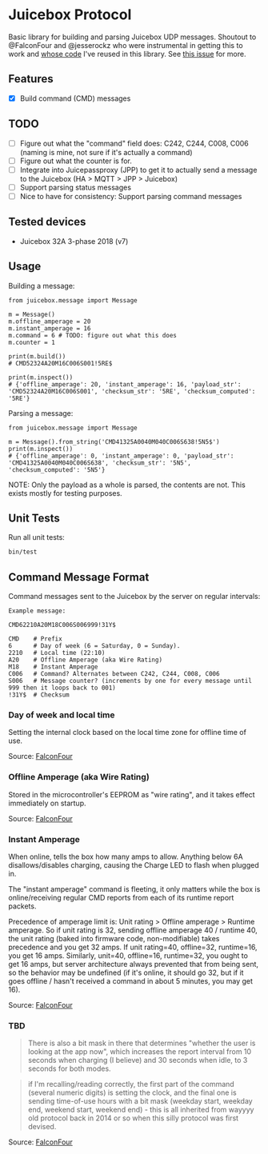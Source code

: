 # Juicebox Protocol

Basic library for building and parsing Juicebox UDP messages. Shoutout to @FalconFour and @jesserockz who were instrumental in getting this to work and [whose code](https://gist.github.com/jesserockz/276441f58892b7b425910bf9144cba39) I've reused in this library. See [this issue](https://github.com/snicker/juicepassproxy/issues/39) for more.

## Features

- [x] Build command (CMD) messages

## TODO

- [ ] Figure out what the "command" field does: C242, C244, C008, C006 (naming is mine, not sure if it's actually a command)
- [ ] Figure out what the counter is for.
- [ ] Integrate into Juicepassproxy (JPP) to get it to actually send a message to the Juicebox (HA > MQTT > JPP > Juicebox)
- [ ] Support parsing status messages
- [ ] Nice to have for consistency: Support parsing command messages

## Tested devices

- Juicebox 32A 3-phase 2018 (v7)

## Usage

Building a message:

```python3
from juicebox.message import Message

m = Message()
m.offline_amperage = 20
m.instant_amperage = 16
m.command = 6 # TODO: figure out what this does
m.counter = 1

print(m.build())
# CMD52324A20M16C006S001!5RE$

print(m.inspect())
# {'offline_amperage': 20, 'instant_amperage': 16, 'payload_str': 'CMD52324A20M16C006S001', 'checksum_str': '5RE', 'checksum_computed': '5RE'}
```

Parsing a message:

```python3
from juicebox.message import Message

m = Message().from_string('CMD41325A0040M040C006S638!5N5$')
print(m.inspect())
# {'offline_amperage': 0, 'instant_amperage': 0, 'payload_str': 'CMD41325A0040M040C006S638', 'checksum_str': '5N5', 'checksum_computed': '5N5'}
```

NOTE: Only the payload as a whole is parsed, the contents are not. This exists mostly for testing purposes.

## Unit Tests

Run all unit tests:

```sh
bin/test
```

## Command Message Format

Command messages sent to the Juicebox by the server on regular intervals:

```
Example message:

CMD62210A20M18C006S006999!31Y$

CMD    # Prefix
6      # Day of week (6 = Saturday, 0 = Sunday).
2210   # Local time (22:10)
A20    # Offline Amperage (aka Wire Rating)
M18    # Instant Amperage
C006   # Command? Alternates between C242, C244, C008, C006
S006   # Message counter? (increments by one for every message until 999 then it loops back to 001)
!31Y$  # Checksum
```

### Day of week and local time

Setting the internal clock based on the local time zone for offline time of use.

Source: [FalconFour](https://github.com/snicker/juicepassproxy/issues/39#issuecomment-2002312548)

### Offline Amperage (aka Wire Rating)

Stored in the microcontroller's EEPROM as "wire rating", and it takes effect immediately on startup.

Source: [FalconFour](https://github.com/snicker/juicepassproxy/issues/39#issuecomment-2002312548)

### Instant Amperage

When online, tells the box how many amps to allow. Anything below 6A disallows/disables charging, causing the Charge LED to flash when plugged in.

The "instant amperage" command is fleeting, it only matters while the box is online/receiving regular CMD reports from each of its runtime report packets.

Precedence of amperage limit is: Unit rating > Offline amperage > Runtime amperage. So if unit rating is 32, sending offline amperage 40 / runtime 40, the unit rating (baked into firmware code, non-modifiable) takes precedence and you get 32 amps. If unit rating=40, offline=32, runtime=16, you get 16 amps. Similarly, unit=40, offline=16, runtime=32, you ought to get 16 amps, but server architecture always prevented that from being sent, so the behavior may be undefined (if it's online, it should go 32, but if it goes offline / hasn't received a command in about 5 minutes, you may get 16).

Source: [FalconFour](https://github.com/snicker/juicepassproxy/issues/39#issuecomment-2002312548)

### TBD

> There is also a bit mask in there that determines "whether the user is looking at the app now", which increases the report interval from 10 seconds when charging (I believe) and 30 seconds when idle, to 3 seconds for both modes.

> if I'm recalling/reading correctly, the first part of the command (several numeric digits) is setting the clock, and the final one is sending time-of-use hours with a bit mask (weekday start, weekday end, weekend start, weekend end) - this is all inherited from wayyyy old protocol back in 2014 or so when this silly protocol was first devised.

Source: [FalconFour](https://github.com/snicker/juicepassproxy/issues/39#issuecomment-2002312548)
